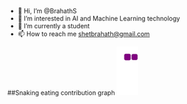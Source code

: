 - 👋 Hi, I’m @BrahathS
- 👀 I’m interested in AI and Machine Learning technology 
- 🌱 I’m currently a student 
- 📫 How to reach me shetbrahath@gmail.com

<!---
BrahathS/BrahathS is a ✨ special ✨ repository because its `README.md` (this file) appears on your GitHub profile.
You can click the Preview link to take a look at your changes.
--->


##Snaking eating contribution graph
![snake gif](https://github.com/BrahathS/BrahathS/blob/output/github-contribution-grid-snake.gif)
